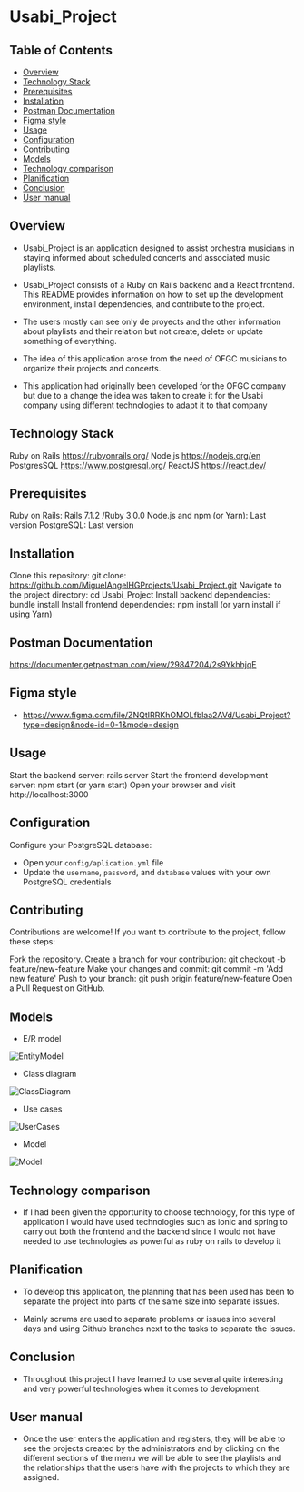 # Usabi_Project

## Table of Contents

- [Overview](#overview)
- [Technology Stack](#technology-stack)
- [Prerequisites](#prerequisites)
- [Installation](#installation)
- [Postman Documentation](#postman-documentation)   
- [Figma style](#figma-style)   
- [Usage](#usage)
- [Configuration](#configuration)
- [Contributing](#contributing)
- [Models](#models)
- [Technology comparison](#technology-comparison)
- [Planification](#planification)
- [Conclusion](#conclusion)
- [User manual](#user-manual)

## Overview

- Usabi_Project is an application designed to assist orchestra musicians in staying informed about scheduled concerts and associated music playlists.

- Usabi_Project consists of a Ruby on Rails backend and a React frontend. This README provides information on how to set up the development environment, install dependencies, and contribute to the project.

- The users mostly can see only de proyects and the other information about playlists and their relation but not create, delete or update something of everything.

- The idea of this application arose from the need of OFGC musicians to organize their projects and concerts.

- This application had originally been developed for the OFGC company but due to a change the idea was taken to create it for the Usabi company using different technologies to adapt it to that company

## Technology Stack
Ruby on Rails https://rubyonrails.org/
Node.js https://nodejs.org/en
PostgresSQL https://www.postgresql.org/
ReactJS https://react.dev/

## Prerequisites
Ruby on Rails: Rails 7.1.2 /Ruby 3.0.0
Node.js and npm (or Yarn): Last version
PostgreSQL: Last version

## Installation
Clone this repository: git clone: https://github.com/MiguelAngelHGProjects/Usabi_Project.git
Navigate to the project directory: cd Usabi_Project
Install backend dependencies: bundle install
Install frontend dependencies: npm install (or yarn install if using Yarn)  

## Postman Documentation
https://documenter.getpostman.com/view/29847204/2s9YkhhjqE

## Figma style
- https://www.figma.com/file/ZNQtIRRKhOMOLfblaa2AVd/Usabi_Project?type=design&node-id=0-1&mode=design

## Usage
Start the backend server: rails server
Start the frontend development server: npm start (or yarn start)
Open your browser and visit http://localhost:3000

## Configuration

Configure your PostgreSQL database:

- Open your `config/aplication.yml` file
- Update the `username`, `password`, and `database` values with your own PostgreSQL credentials

## Contributing

Contributions are welcome! If you want to contribute to the project, follow these steps:

Fork the repository.
Create a branch for your contribution: git checkout -b feature/new-feature
Make your changes and commit: git commit -m 'Add new feature'
Push to your branch: git push origin feature/new-feature
Open a Pull Request on GitHub.

## Models 
- E/R model

![EntityModel](imagesModels/EntityModel.png)
- Class diagram

![ClassDiagram](imagesModels/ClassDiagram.png)
- Use cases

![UserCases](imagesModels/UserCases.png)

- Model

![Model](imagesModels/Modelo.png)

## Technology comparison
- If I had been given the opportunity to choose technology, for this type of application I would have used technologies such as ionic and spring to carry out both the frontend and the backend since I would not have needed to use technologies as powerful as ruby on rails to develop it

## Planification
- To develop this application, the planning that has been used has been to separate the project into parts of the same size into separate issues.

- Mainly scrums are used to separate problems or issues into several days and using Github branches next to the tasks to separate the issues.

## Conclusion
- Throughout this project I have learned to use several quite interesting and very powerful technologies when it comes to development.

## User manual
- Once the user enters the application and registers, they will be able to see the projects created by the administrators and by clicking on the different sections of the menu we will be able to see the playlists and the relationships that the users have with the projects to which they are assigned.